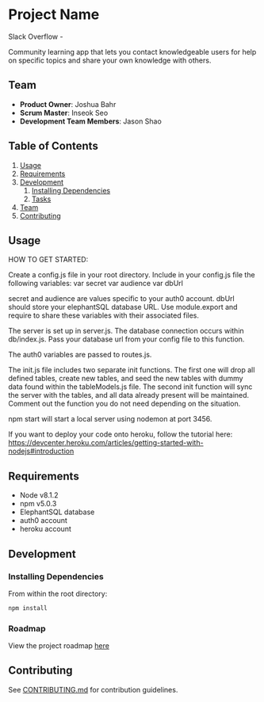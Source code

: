 # Project Name

Slack Overflow - 

Community learning app that lets you contact knowledgeable users for help on specific topics
and share your own knowledge with others.

## Team

  - __Product Owner__: Joshua Bahr
  - __Scrum Master__: Inseok Seo
  - __Development Team Members__: Jason Shao

## Table of Contents

1. [Usage](#Usage)
1. [Requirements](#requirements)
1. [Development](#development)
    1. [Installing Dependencies](#installing-dependencies)
    1. [Tasks](#tasks)
1. [Team](#team)
1. [Contributing](#contributing)

## Usage

HOW TO GET STARTED:

Create a config.js file in your root directory. Include in your config.js file the following variables:
var secret
var audience
var dbUrl

secret and audience are values specific to your auth0 account. dbUrl should store your elephantSQL database URL. Use module.export and require to share these variables with their associated files. 

The server is set up in server.js. The database connection occurs within db/index.js. Pass your database url from your config file to this function.

The auth0 variables are passed to routes.js.

The init.js file includes two separate init functions. The first one will drop all defined tables, create new tables, and seed the new tables with dummy data found within the tableModels.js file. The second init function will sync the server with the tables, and all data already present will be maintained. Comment out the function you do not need depending on the situation.

npm start will start a local server using nodemon at port 3456.

If you want to deploy your code onto heroku, follow the tutorial here: https://devcenter.heroku.com/articles/getting-started-with-nodejs#introduction

## Requirements

- Node v8.1.2
- npm v5.0.3
- ElephantSQL database
- auth0 account
- heroku account

## Development

### Installing Dependencies

From within the root directory:

```sh
npm install
```

### Roadmap

View the project roadmap [here](LINK_TO_PROJECT_ISSUES)


## Contributing

See [CONTRIBUTING.md](CONTRIBUTING.md) for contribution guidelines.
